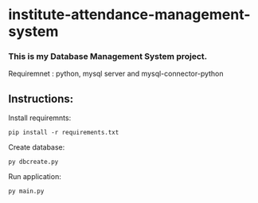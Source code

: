 # institute-attendance-management-system

### This is my Database Management System project.

Requiremnet : python, mysql server and mysql-connector-python

## Instructions:

Install requiremnts:

```
pip install -r requirements.txt
```

Create database:

```
py dbcreate.py
```

Run application:

```
py main.py
```
